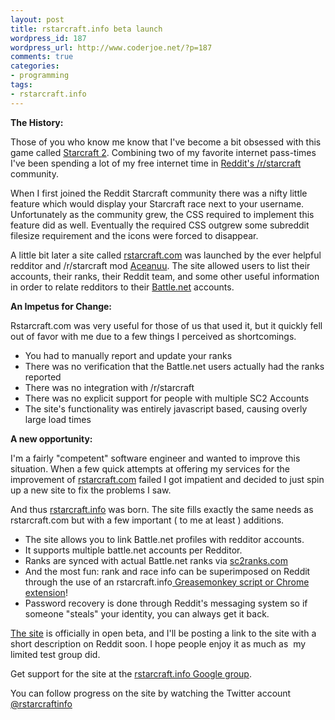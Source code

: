 ```yaml
---
layout: post
title: rstarcraft.info beta launch
wordpress_id: 187
wordpress_url: http://www.coderjoe.net/?p=187
comments: true
categories:
- programming
tags:
- rstarcraft.info
---
```


**The History:**

Those of you who know me know that I've become a bit obsessed with this game called [Starcraft 2](http://en.wikipedia.org/wiki/StarCraft_II:_Wings_of_Liberty "Starcraft 2"). Combining two of my favorite internet pass-times I've been spending a lot of my free internet time in [Reddit's /r/starcraft](http://reddit.com/r/starcraft "Reddit's /r/starcraft") community.

When I first joined the Reddit Starcraft community there was a nifty little feature which would display your Starcraft race next to your username. Unfortunately as the community grew, the CSS required to implement this feature did as well. Eventually the required CSS outgrew some subreddit filesize requirement and the icons were forced to disappear.

A little bit later a site called [rstarcraft.com](http://rstarcraft.com "rstarcraft.com") was launched by the ever helpful redditor and /r/starcraft mod [Aceanuu](http://www.reddit.com/user/Aceanuu "Aceanuu"). The site allowed users to list their accounts, their ranks, their Reddit team, and some other useful information in order to relate redditors to their [Battle.net](http://en.wikipedia.org/wiki/Battle.net "Battle.net") accounts.

**An Impetus for Change:**

Rstarcraft.com was very useful for those of us that used it, but it quickly fell out of favor with me due to a few things I perceived as shortcomings.

- You had to manually report and update your ranks
- There was no verification that the Battle.net users actually had the ranks reported
- There was no integration with /r/starcraft
- There was no explicit support for people with multiple SC2 Accounts
- The site's functionality was entirely javascript based, causing overly large load times

**A new opportunity:**

I'm a fairly "competent" software engineer and wanted to improve this situation. When a few quick attempts at offering my services for the improvement of [rstarcraft.com](http://rstarcraft.com "rstarcraft.com") failed I got impatient and decided to just spin up a new site to fix the problems I saw.

And thus [rstarcraft.info](http://rstarcraft.info "rstarcraft.info") was born. The site fills exactly the same needs as rstarcraft.com but with a few important ( to me at least ) additions.

- The site allows you to link Battle.net profiles with redditor accounts.
- It supports multiple battle.net accounts per Redditor.
- Ranks are synced with actual Battle.net ranks via [sc2ranks.com](http://sc2ranks.com "sc2ranks.com")
- And the most fun: rank and race info can be superimposed on Reddit through the use of an rstarcraft.info[ Greasemonkey script or Chrome extension](http://rstarcraft.info/extension "Greasemonkey script or Google Chrome extension")!
- Password recovery is done through Reddit's messaging system so if someone "steals" your identity, you can always get it back.

[The site](http://rstarcraft.info "The site") is officially in open beta, and I'll be posting a link to the site with a short description on Reddit soon. I hope people enjoy it as much as  my limited test group did.

Get support for the site at the [rstarcraft.info Google group](http://www.googlegroups.com/group/rstarcraftinfo. "rstarcraft.info Google group.").

You can follow progress on the site by watching the Twitter account [@rstarcraftinfo](http://twitter.com/rstarcraftinfo "@rstarcraftinfo")
